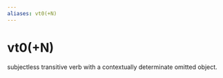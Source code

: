```yaml
---
aliases: vt0(+N)
---
```

# vt0(+N)

subjectless transitive verb with a contextually determinate omitted object.